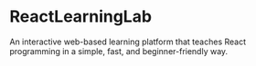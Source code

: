 # ReactLearningLab
An interactive web-based learning platform that teaches React programming in a simple, fast, and beginner-friendly way.
